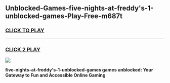 
## Unblocked-Games-five-nights-at-freddy's-1-unblocked-games-Play-Free-m687t
<h3>
<a href="https://premium76.site?title=five-nights-at-freddy's-1-unblocked-games&ref=18A1">CLICK TO PLAY</a></h3>
<hr>

<h3>
<a href="https://premium76.site?title=five-nights-at-freddy's-1-unblocked-games&ref=18A1">CLICK 2 PLAY</a>
  
</h3>

<a href="https://premium76.site?title=five-nights-at-freddy's-1-unblocked-games&ref=18A1"><img src="https://clearcache.store/games.png"></a>


**five-nights-at-freddy's-1-unblocked-games games unblocked: Your Gateway to Fun and Accessible Online Gaming**

